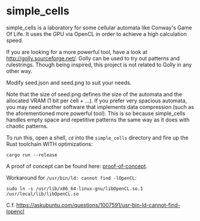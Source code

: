 simple_cells
============
simple_cells is a laboratory for some cellular automata like Conway's Game Of Life. It uses the GPU via OpenCL in order to achieve a high calculation speed.

If you are looking for a more powerful tool, have a look at http://golly.sourceforge.net/. Golly can be used to try out patterns and rulestrings. Though being inspired, this project is not related to Golly in any other way.

Modify seed.json and seed.png to suit your needs.

Note that the size of seed.png defines the size of the automata and the allocated VRAM (1 bit per cell + ...). If you prefer very spacious automata, you may need another software that implements data compression (such as the aforementioned more powerful tool). This is so because simple_cells handles empty space and repetitive patterns the same way as it does with chaotic patterns.

To run this, open a shell, `cd` into the `simple_cells` directory and fire up the Rust toolchain WITH optimizations:
```
cargo run --release
```

A proof of concept can be found here: [proof-of-concept](doc/proof-of-concept.md).

Workaround for `/usr/bin/ld: cannot find -lOpenCL`:
```
sudo ln -s /usr/lib/x86_64-linux-gnu/libOpenCL.so.1 /usr/local/lib/libOpenCL.so
```
C.f. https://askubuntu.com/questions/1007591/usr-bin-ld-cannot-find-lopencl
